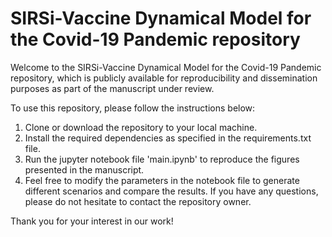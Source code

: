 # SIRSi-Vaccine Dynamical Model for the Covid-19 Pandemic repository

Welcome to the SIRSi-Vaccine Dynamical Model for the Covid-19 Pandemic repository, which is publicly available for reproducibility and dissemination purposes as part of the manuscript under review.

To use this repository, please follow the instructions below:

1. Clone or download the repository to your local machine.
2. Install the required dependencies as specified in the requirements.txt file.
3. Run the jupyter notebook file 'main.ipynb' to reproduce the figures presented in the manuscript.
4. Feel free to modify the parameters in the notebook file to generate different scenarios and compare the results.
If you have any questions, please do not hesitate to contact the repository owner.

Thank you for your interest in our work!
